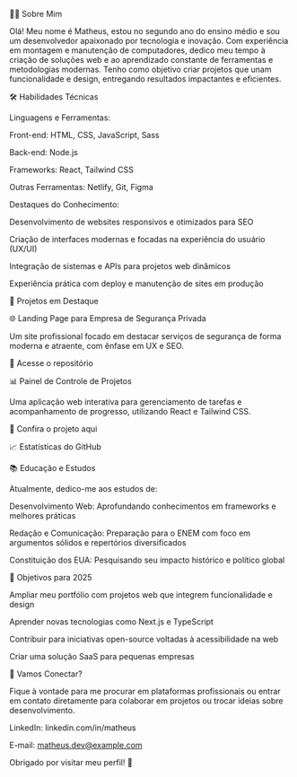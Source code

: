 👨‍💻 Sobre Mim

Olá! Meu nome é Matheus, estou no segundo ano do ensino médio e sou um desenvolvedor apaixonado por tecnologia e inovação. Com experiência em montagem e manutenção de computadores, dedico meu tempo à criação de soluções web e ao aprendizado constante de ferramentas e metodologias modernas. Tenho como objetivo criar projetos que unam funcionalidade e design, entregando resultados impactantes e eficientes.

🛠️ Habilidades Técnicas

Linguagens e Ferramentas:

Front-end: HTML, CSS, JavaScript, Sass

Back-end: Node.js

Frameworks: React, Tailwind CSS

Outras Ferramentas: Netlify, Git, Figma

Destaques do Conhecimento:

Desenvolvimento de websites responsivos e otimizados para SEO

Criação de interfaces modernas e focadas na experiência do usuário (UX/UI)

Integração de sistemas e APIs para projetos web dinâmicos

Experiência prática com deploy e manutenção de sites em produção

🌟 Projetos em Destaque

🌐 Landing Page para Empresa de Segurança Privada

Um site profissional focado em destacar serviços de segurança de forma moderna e atraente, com ênfase em UX e SEO.

🔗 Acesse o repositório

📊 Painel de Controle de Projetos

Uma aplicação web interativa para gerenciamento de tarefas e acompanhamento de progresso, utilizando React e Tailwind CSS.

🔗 Confira o projeto aqui

📈 Estatísticas do GitHub




📚 Educação e Estudos

Atualmente, dedico-me aos estudos de:

Desenvolvimento Web: Aprofundando conhecimentos em frameworks e melhores práticas

Redação e Comunicação: Preparação para o ENEM com foco em argumentos sólidos e repertórios diversificados

Constituição dos EUA: Pesquisando seu impacto histórico e político global

🎯 Objetivos para 2025

Ampliar meu portfólio com projetos web que integrem funcionalidade e design

Aprender novas tecnologias como Next.js e TypeScript

Contribuir para iniciativas open-source voltadas à acessibilidade na web

Criar uma solução SaaS para pequenas empresas

🤝 Vamos Conectar?

Fique à vontade para me procurar em plataformas profissionais ou entrar em contato diretamente para colaborar em projetos ou trocar ideias sobre desenvolvimento.

LinkedIn: linkedin.com/in/matheus

E-mail: matheus.dev@example.com

Obrigado por visitar meu perfil! 🚀

